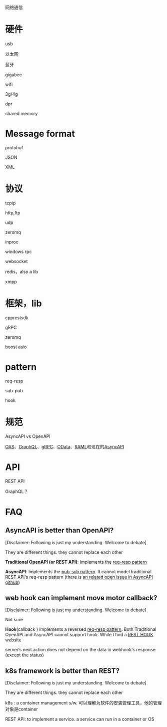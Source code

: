 网络通信

# 硬件

usb

以太网

蓝牙

gigabee

wifi

3g/4g

dpr

shared memory

# Message format

protobuf

JSON

XML

# 协议

tcpip

http,ftp

udp

zeromq

inproc

windows rpc

websocket

redis，also a lib

xmpp

# 框架，lib

cpprestsdk

gRPC

zeromq

boost asio

# pattern

req-resp

sub-pub

hook

# 规范

AsyncAPI vs OpenAPI

[OAS](https://github.com/OAI/OpenAPI-Specification)、[GraphQL](https://spec.graphql.org/June2018/)、[gRPC](https://github.com/grpc/grpc)、[OData](https://docs.oasis-open.org/odata/odata/v4.01/odata-v4.01-part1-protocol.html)、[RAML](https://github.com/raml-org/raml-spec/blob/master/versions/raml-10/raml-10.md)和现在的[AsyncAPI](https://github.com/asyncapi/asyncapi)

# API

REST API

GraphQL？

# FAQ

## AsyncAPI is better than OpenAPI?

[Disclaimer: Following is just my understanding. Welcome to debate]

They are different things. they cannot replace each other

**Traditional OpenAPI (or REST API)**: Implements the [req-resp pattern](https://en.wikipedia.org/wiki/Request%E2%80%93response)

**AsyncAPI**: Implements the [pub-sub pattern](https://en.wikipedia.org/wiki/Publish%E2%80%93subscribe_pattern). It cannot model traditional REST API's req-resp pattern (there is [an related open issue in AsyncAPI github](https://github.com/asyncapi/spec/issues/94))

## web hook can implement move motor callback?

[Disclaimer: Following is just my understanding. Welcome to debate]

Not sure

**Hook**(callback ) implements a reversed [req-resp pattern](https://en.wikipedia.org/wiki/Request%E2%80%93response). Both Traditional OpenAPI and AsyncAPI cannot support hook. While I find a [REST HOOK](https://resthooks.org/) website

server‘s next action does not depend on the data in webhook's response (except the status)

## k8s framework is better than REST?

[Disclaimer: Following is just my understanding. Welcome to debate]

They are different things. they cannot replace each other

k8s : a container management s/w. 可以理解为软件的安装管理工具，他的管理对象是container

REST API: to implement a service. a service can run in a container or OS

